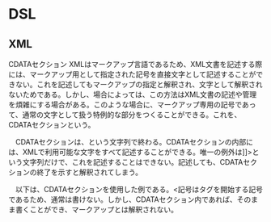 # DSL

## XML

CDATAセクション
XMLはマークアップ言語であるため、XML文書を記述する際には、マークアップ用として指定された記号を直接文字として記述することができない。これを記述してもマークアップの指定と解釈され、文字として解釈されないためである。しかし、場合によっては、この方法はXML文書の記述や管理を煩雑にする場合がある。このような場合に、マークアップ専用の記号であって、通常の文字として扱う特例的な部分をつくることができる。これを、CDATAセクションという。

　CDATAセクションは、<![CDATA[という文字列で始まり、]]>という文字列で終わる。CDATAセクションの内部には、XMLで利用可能な文字をすべて記述することができる。唯一の例外は]]>という文字列だけで、これを記述することはできない。記述しても、CDATAセクションの終了を示すと解釈されてしまう。

　以下は、CDATAセクションを使用した例である。<記号はタグを開始する記号であるため、通常は書けない。しかし、CDATAセクション内であれば、そのまま書くことができ、マークアップとは解釈されない。
